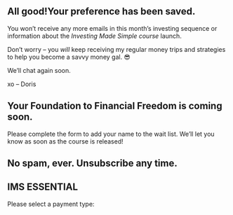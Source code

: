 ## All good!Your preference has been saved.

You won’t receive any more emails in this month’s investing sequence or information about the *Investing Made Simple course* launch.

Don’t worry – you *will* keep receiving my regular money trips and strategies to help you become a savvy money gal. 😎

We’ll chat again soon.

xo – Doris

## Your Foundation to Financial Freedom is coming soon.

Please complete the form to add your name to the wait list. We’ll let you know as soon as the course is released!

## No spam, ever. Unsubscribe any time.

## IMS ESSENTIAL

Please select a payment type: